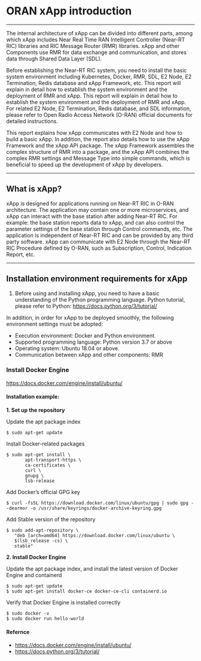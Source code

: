 # ORAN xApp introduction
***
The internal architecture of xApp can be divided into different parts, among which xApp includes Near Real Time RAN Intelligent Controller (Near-RT RIC) libraries and RIC Message Router (RMR) libraries.
xApp and other Components use RMR for data exchange and communication, and stores data through Shared Data Layer (SDL).  

Before establishing the Near-RT RIC system, you need to install the basic system environment including Kubernetes, Docker, RMR, SDL, E2 Node, E2 Termination, Redis database and xApp Framework, etc. This report will explain in detail how to establish the system environment and the deployment of RMR and xApp. This report will explain in detail how to establish the system environment and the deployment of RMR and xApp. For related E2 Node, E2 Termination, Redis database, and SDL information, please refer to Open Radio Access Network (O-RAN) official documents for detailed instructions.  

This report explains how xApp communicates with E2 Node and how to build a basic xApp. In addition, the report also details how to use the xApp Framework and the xApp API package. The xApp Framework assembles the complex structure of RMR into a package, and the xApp API combines the complex RMR settings and Message Type into simple commands, which is beneficial to speed up the development of xApp by developers.
***
## What is xApp?
xApp is designed for applications running on Near-RT RIC in O-RAN architecture. The application may contain one or more microservices, and xApp can interact with the base station after adding Near-RT RIC. For example: the base station reports data to xApp, and can also control the parameter settings of the base station through Control commands, etc. The application is independent of Near-RT RIC and can be provided by any third party software. xApp can communicate with E2 Node through the Near-RT RIC Procedure defined by O-RAN, such as Subscription, Control, Indication Report, etc.
***
## Installation environment requirements for xApp
1. Before using and installing xApp, you need to have a basic understanding of the Python programming language.
Python tutorial, please refer to Python: https://docs.python.org/3/tutorial/

In addition, in order for xApp to be deployed smoothly, the following environment settings must be adopted:
* Execution environment: Docker and Python environment.
* Supported programming language: Python version 3.7 or above
* Operating system: Ubuntu 18.04 or above.
* Communication between xApp and other components: RMR
### Install Docker Engine
https://docs.docker.com/engine/install/ubuntu/
#### Installation example:
**1. Set up the repository**  

Update the apt package index
```
$ sudo apt-get update
```  
Install Docker-related packages  
```
$ sudo apt-get install \
       apt-transport-https \
       ca-certificates \
       curl \
       gnupg \
       lsb-release
```
Add Docker’s official GPG key  
```
$ curl -fsSL https://download.docker.com/linux/ubuntu/gpg | sudo gpg --dearmor -o /usr/share/keyrings/docker-archive-keyring.gpg
```  
Add Stable version of the repository  
```
$ sudo add-apt-repository \
   "deb [arch=amd64] https://download.docker.com/linux/ubuntu \
   $(lsb_release -cs) \
   stable"
```  
**2. Install Docker Engine**  

Update the apt package index, and install the latest version of Docker Engine and containerd
```
$ sudo apt-get update  
$ sudo apt-get install docker-ce docker-ce-cli containerd.io
```
Verify that Docker Engine is installed correctly
```
$ sudo docker -v
$ sudo docker run hello-world
```
#### Refernce
* https://docs.docker.com/engine/install/ubuntu/
* https://docs.python.org/3/tutorial/
